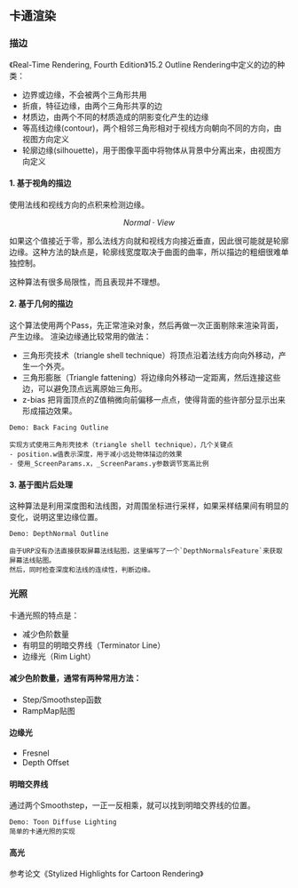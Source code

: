 ## 卡通渲染

### 描边

《Real-Time Rendering, Fourth Edition》15.2 Outline Rendering中定义的边的种类：
- 边界或边缘，不会被两个三角形共用
- 折痕，特征边缘，由两个三角形共享的边
- 材质边，由两个不同的材质造成的阴影变化产生的边缘
- 等高线边缘(contour)，两个相邻三角形相对于视线方向朝向不同的方向，由视图方向定义
- 轮廓边缘(silhouette)，用于图像平面中将物体从背景中分离出来，由视图方向定义

#### 1. 基于视角的描边
使用法线和视线方向的点积来检测边缘。

$$Normal \cdot View$$

如果这个值接近于零，那么法线方向就和视线方向接近垂直，因此很可能就是轮廓边缘。这种方法的缺点是，轮廓线宽度取决于曲面的曲率，所以描边的粗细很难单独控制。

这种算法有很多局限性，而且表现并不理想。

#### 2. 基于几何的描边
这个算法使用两个Pass，先正常渲染对象，然后再做一次正面剔除来渲染背面，产生边缘。
渲染边缘通比较常用的做法：
- 三角形壳技术（triangle shell technique）将顶点沿着法线方向向外移动，产生一个外壳。
- 三角形膨胀（Triangle fattening）将边缘向外移动一定距离，然后连接这些边，可以避免顶点远离原始三角形。
- z-bias 把背面顶点的Z值稍微向前偏移一点点，使得背面的些许部分显示出来形成描边效果。

```
Demo: Back Facing Outline

实现方式使用三角形壳技术（triangle shell technique），几个关键点
- position.w值表示深度，用于减小远处物体描边的效果
- 使用_ScreenParams.x，_ScreenParams.y参数调节宽高比例
```

#### 3. 基于图片后处理
这种算法是利用深度图和法线图，对周围坐标进行采样，如果采样结果间有明显的变化，说明这里边缘位置。

```
Demo: DepthNormal Outline

由于URP没有办法直接获取屏幕法线贴图，这里编写了一个`DepthNormalsFeature`来获取屏幕法线贴图。
然后，同时检查深度和法线的连续性，判断边缘。
```

### 光照
卡通光照的特点是：
- 减少色阶数量
- 有明显的明暗交界线（Terminator Line）
- 边缘光（Rim Light）

#### 减少色阶数量，通常有两种常用方法：
- Step/Smoothstep函数
- RampMap贴图
  
#### 边缘光
- Fresnel
- Depth Offset

#### 明暗交界线
通过两个Smoothstep，一正一反相乘，就可以找到明暗交界线的位置。

```
Demo: Toon Diffuse Lighting
简单的卡通光照的实现
```

#### 高光
参考论文《Stylized Highlights for Cartoon Rendering》
